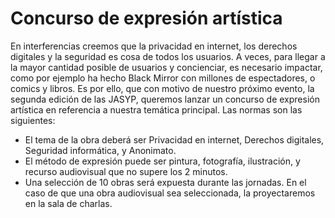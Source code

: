 # Concurso de expresión artística

En interferencias creemos que la privacidad en internet, los derechos digitales y la seguridad es cosa de todos los usuarios. A veces, para llegar a la mayor cantidad posible de usuarios y concienciar, es necesario impactar, como por ejemplo ha hecho Black Mirror con millones de espectadores, o comics y libros. Es por ello, que con motivo de nuestro próximo evento, la segunda edición de las JASYP, queremos lanzar un concurso de expresión artística en referencia a nuestra temática principal. Las normas son las siguientes:

- El tema de la obra deberá ser Privacidad en internet, Derechos digitales, Seguridad informática, y Anonimato.
- El método de expresión puede ser pintura, fotografía, ilustración, y recurso audiovisual que no supere los 2 minutos.
- Una selección de 10 obras será expuesta durante las jornadas. En el caso de que una obra audiovisual sea seleccionada, la proyectaremos en la sala de charlas.
 
